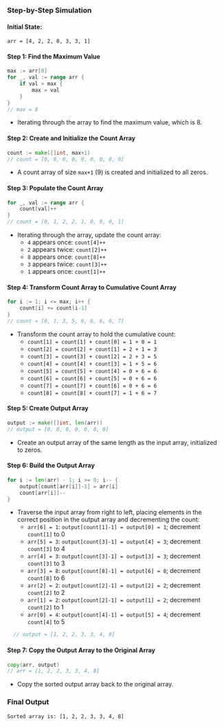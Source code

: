 

### Step-by-Step Simulation

#### Initial State:
```
arr = [4, 2, 2, 8, 3, 3, 1]
```

#### Step 1: Find the Maximum Value
```go
max := arr[0]
for _, val := range arr {
    if val > max {
        max = val
    }
}
// max = 8
```
- Iterating through the array to find the maximum value, which is 8.

#### Step 2: Create and Initialize the Count Array
```go
count := make([]int, max+1)
// count = [0, 0, 0, 0, 0, 0, 0, 0, 0]
```
- A count array of size `max+1` (9) is created and initialized to all zeros.

#### Step 3: Populate the Count Array
```go
for _, val := range arr {
    count[val]++
}
// count = [0, 1, 2, 2, 1, 0, 0, 0, 1]
```
- Iterating through the array, update the count array:
  - `4` appears once: `count[4]++`
  - `2` appears twice: `count[2]++`
  - `8` appears once: `count[8]++`
  - `3` appears twice: `count[3]++`
  - `1` appears once: `count[1]++`

#### Step 4: Transform Count Array to Cumulative Count Array
```go
for i := 1; i <= max; i++ {
    count[i] += count[i-1]
}
// count = [0, 1, 3, 5, 6, 6, 6, 6, 7]
```
- Transform the count array to hold the cumulative count:
  - `count[1] = count[1] + count[0] = 1 + 0 = 1`
  - `count[2] = count[2] + count[1] = 2 + 1 = 3`
  - `count[3] = count[3] + count[2] = 2 + 3 = 5`
  - `count[4] = count[4] + count[3] = 1 + 5 = 6`
  - `count[5] = count[5] + count[4] = 0 + 6 = 6`
  - `count[6] = count[6] + count[5] = 0 + 6 = 6`
  - `count[7] = count[7] + count[6] = 0 + 6 = 6`
  - `count[8] = count[8] + count[7] = 1 + 6 = 7`

#### Step 5: Create Output Array
```go
output := make([]int, len(arr))
// output = [0, 0, 0, 0, 0, 0, 0]
```
- Create an output array of the same length as the input array, initialized to zeros.

#### Step 6: Build the Output Array
```go
for i := len(arr) - 1; i >= 0; i-- {
    output[count[arr[i]]-1] = arr[i]
    count[arr[i]]--
}
```
- Traverse the input array from right to left, placing elements in the correct position in the output array and decrementing the count:
  - `arr[6] = 1`: `output[count[1]-1] = output[0] = 1`; decrement `count[1]` to 0
  - `arr[5] = 3`: `output[count[3]-1] = output[4] = 3`; decrement `count[3]` to 4
  - `arr[4] = 3`: `output[count[3]-1] = output[3] = 3`; decrement `count[3]` to 3
  - `arr[3] = 8`: `output[count[8]-1] = output[6] = 8`; decrement `count[8]` to 6
  - `arr[2] = 2`: `output[count[2]-1] = output[2] = 2`; decrement `count[2]` to 2
  - `arr[1] = 2`: `output[count[2]-1] = output[1] = 2`; decrement `count[2]` to 1
  - `arr[0] = 4`: `output[count[4]-1] = output[5] = 4`; decrement `count[4]` to 5

```go
  // output = [1, 2, 2, 3, 3, 4, 8]
  ```
  
#### Step 7: Copy the Output Array to the Original Array
```go
copy(arr, output)
// arr = [1, 2, 2, 3, 3, 4, 8]
```
- Copy the sorted output array back to the original array.

### Final Output
```
Sorted array is: [1, 2, 2, 3, 3, 4, 8]
```